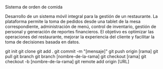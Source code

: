 Sistema de orden de comida

Desarrollo de un sistema móvil integral para la gestión de un restaurante. La plataforma
permite la toma de pedidos desde una tablet de la mesa correspondiente, administración
de menú, control de inventario, gestión de personal y generación de reportes financieros. El
objetivo es optimizar las operaciones del restaurante, mejorar la experiencia del cliente y
facilitar la toma de decisiones basada en datos.



git init
git clone
git add . 
git commit -m "[mensaje]"
git push origin [rama]
git pull
git branch
git branch [nombre-de-la-rama]
git checkout [rama]
git checkout -b [nombre-de-la-rama]
git remote add origin [URL]
